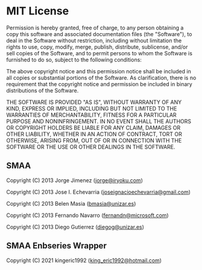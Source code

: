 # MIT License

Permission is hereby granted, free of charge, to any person obtaining a copy this software
and associated documentation files (the "Software"), to deal in the Software without
restriction, including without limitation the rights to use, copy, modify, merge, publish,
distribute, sublicense, and/or sell copies of the Software, and to permit persons to whom
the Software is furnished to do so, subject to the following conditions:

The above copyright notice and this permission notice shall be included in all copies or
substantial portions of the Software. As clarification, there is no requirement that the
copyright notice and permission be included in binary distributions of the Software.

THE SOFTWARE IS PROVIDED "AS IS", WITHOUT WARRANTY OF ANY KIND, EXPRESS OR IMPLIED, INCLUDING
BUT NOT LIMITED TO THE WARRANTIES OF MERCHANTABILITY, FITNESS FOR A PARTICULAR PURPOSE AND
NONINFRINGEMENT. IN NO EVENT SHALL THE AUTHORS OR COPYRIGHT HOLDERS BE LIABLE FOR ANY CLAIM,
DAMAGES OR OTHER LIABILITY, WHETHER IN AN ACTION OF CONTRACT, TORT OR OTHERWISE, ARISING FROM,
OUT OF OR IN CONNECTION WITH THE SOFTWARE OR THE USE OR OTHER DEALINGS IN THE SOFTWARE.

## SMAA 
Copyright (C) 2013 Jorge Jimenez (jorge@iryoku.com)

Copyright (C) 2013 Jose I. Echevarria (joseignacioechevarria@gmail.com)

Copyright (C) 2013 Belen Masia (bmasia@unizar.es)

Copyright (C) 2013 Fernando Navarro (fernandn@microsoft.com)

Copyright (C) 2013 Diego Gutierrez (diegog@unizar.es)

## SMAA Enbseries Wrapper
Copyright (C) 2021 kingeric1992 (king_eric1992@hotmail.com)
